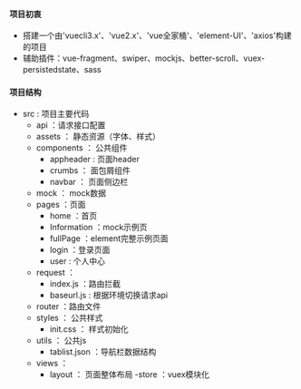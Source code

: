 #### 项目初衷
- 搭建一个由'vuecli3.x'、'vue2.x'、'vue全家桶'、'element-UI'、'axios'构建的项目
- 辅助插件：vue-fragment、swiper、mockjs、better-scroll、vuex-persistedstate、sass
#### 项目结构
- src : 项目主要代码
  - api ：请求接口配置
  - assets ： 静态资源（字体、样式）
  - components ： 公共组件
    - appheader : 页面header
    - crumbs ： 面包屑组件
    - navbar ： 页面侧边栏
  - mock ： mock数据
  - pages ：页面
    - home ：首页
    - Information ：mock示例页
    - fullPage ：element完整示例页面
    - login ：登录页面
    - user : 个人中心
  - request ：
    - index.js ：路由拦截
    - baseurl.js : 根据环境切换请求api
  - router ：路由文件
  - styles ： 公共样式
    - init.css ： 样式初始化
  - utils ： 公共js
    - tablist.json ：导航栏数据结构
  - views ：
    - layout ： 页面整体布局
  -store ：vuex模块化
